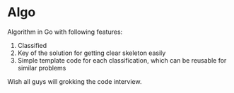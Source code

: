 # Algo
Algorithm in Go with following features:
1. Classified
2. Key of the solution for getting clear skeleton easily
3. Simple template code for each classification, which can be reusable for similar problems

Wish all guys will grokking the code interview.
